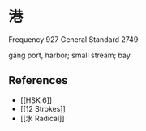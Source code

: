 # 港
Frequency 927
General Standard 2749

gǎng
port, harbor; small stream; bay

## References
- [[HSK 6]]
- [[12 Strokes]]
- [[水 Radical]]